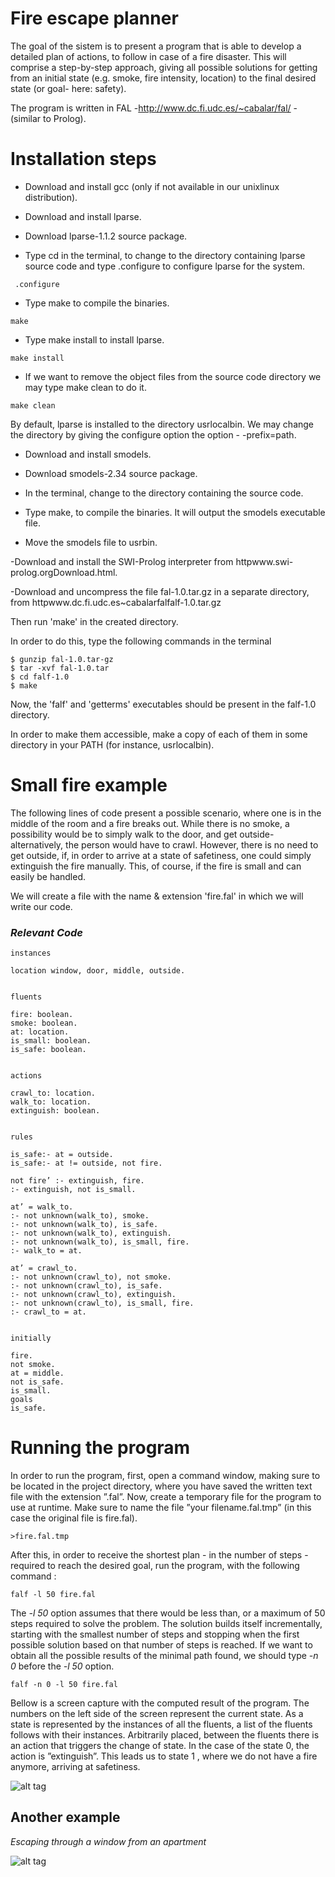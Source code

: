 # Fire escape planner

The goal of the sistem is to present a program that is able to develop a detailed plan of
actions, to follow in case of a fire disaster. This will comprise a step-by-step approach,
giving all possible solutions for getting from an initial state (e.g. smoke, fire intensity, location)
 to the final desired state (or goal- here: safety).

The program is written in FAL -http://www.dc.fi.udc.es/~cabalar/fal/ -(similar to Prolog).


# Installation steps

 - Download and install gcc (only if not available in our unixlinux distribution).
  
 - Download and install lparse.

 - Download lparse-1.1.2 source package.
 
 - Type cd in the terminal, to change to the directory containing lparse source code and type .configure to configure lparse for the system.
``` shell
 .configure
 ``` 
 
- Type make to compile the binaries.
``` shell
make
```

- Type make install to install lparse.
``` shell
make install
```

- If we want to remove the object files from the source code directory we may type make clean to do it.
``` shell
make clean
```

  By default, lparse is installed to the directory usrlocalbin. We may change the directory by giving the configure option the option - -prefix=path.

 - Download and install smodels.

 - Download smodels-2.34 source package.
 
 - In the terminal, change to the directory containing the source code.
 
 - Type make, to compile the binaries. It will output the smodels executable file.
 
 - Move the smodels file to usrbin.

  -Download and install the SWI-Prolog interpreter from httpwww.swi-prolog.orgDownload.html.
  
  -Download and uncompress the file fal-1.0.tar.gz in a separate directory, from httpwww.dc.fi.udc.es~cabalarfalfalf-1.0.tar.gz

  Then run 'make' in the created directory.
  
  In order to do this, type the following commands in the terminal
  
``` shell
$ gunzip fal-1.0.tar-gz
$ tar -xvf fal-1.0.tar
$ cd falf-1.0
$ make
```

  Now, the 'falf' and 'getterms' executables should be present in the falf-1.0 directory.

  In order to make them accessible, make a copy of each of them in some directory in your PATH (for instance, usrlocalbin).

# Small fire example #

The following lines of code present a possible scenario, where one is in the middle of the
room and a fire breaks out. While there is no smoke, a possibility would be to simply walk to
the door, and get outside- alternatively, the person would have to crawl. However, there is no
need to get outside, if, in order to arrive at a state of safetiness, one could simply extinguish
the fire manually. This, of course, if the fire is small and can easily be handled.

We will create a file with the name & extension 'fire.fal' in which we will write our code.

### _Relevant Code_ ###

```shell
instances

location window, door, middle, outside.


fluents

fire: boolean.
smoke: boolean.
at: location.
is_small: boolean.
is_safe: boolean.


actions

crawl_to: location.
walk_to: location.
extinguish: boolean.


rules

is_safe:- at = outside.
is_safe:- at != outside, not fire.

not fire’ :- extinguish, fire.
:- extinguish, not is_small.

at’ = walk_to.
:- not unknown(walk_to), smoke.
:- not unknown(walk_to), is_safe.
:- not unknown(walk_to), extinguish.
:- not unknown(walk_to), is_small, fire.
:- walk_to = at.

at’ = crawl_to.
:- not unknown(crawl_to), not smoke.
:- not unknown(crawl_to), is_safe.
:- not unknown(crawl_to), extinguish.
:- not unknown(crawl_to), is_small, fire.
:- crawl_to = at.


initially

fire.
not smoke.
at = middle.
not is_safe.
is_small.
goals
is_safe.
```


# Running the program #

In order to run the program, first, open a command window, making sure to be located in the
project directory, where you have saved the written text file with the extension ”.fal”.
Now, create a temporary file for the program to use at runtime. Make sure to name the file
”your filename.fal.tmp” (in this case the original file is fire.fal).
``` shell
>fire.fal.tmp
```
After this, in order to receive the shortest plan - in the number of steps - required to reach
the desired goal, run the program, with the following command :
``` shell
falf -l 50 fire.fal
```
The _-l 50_  option assumes that there would be less than, or a maximum of 50 steps required
to solve the problem. The solution builds itself incrementally, starting with the smallest number
of steps and stopping when the first possible solution based on that number of steps is reached.
If we want to obtain all the possible results of the minimal path found, we should type _-n
0_ before the _-l 50_ option.
``` shell 
falf -n 0 -l 50 fire.fal 
```
Bellow is a screen capture with the computed result of the program. The numbers on the
left side of the screen represent the current state. As a state is represented by the instances
of all the fluents, a list of the fluents follows with their instances. Arbitrarily placed, between
the fluents there is an action that triggers the change of state. In the case of the state 0, the
action is ”extinguish”. This leads us to state 1 , where we do not have a fire anymore, arriving
at safetiness.

![alt tag](https://scontent.fomr1-1.fna.fbcdn.net/v/t1.0-9/16864378_718331338344950_375224592939287104_n.jpg?oh=337b4d934a3400574578412f44c074ee&oe=596423C6)

## Another example ##

_Escaping through a window from an apartment_

![alt tag](https://scontent.fomr1-1.fna.fbcdn.net/v/t1.0-9/16832171_718331341678283_4230535414651733512_n.jpg?oh=13298cd284350c485cc9e639991e62a6&oe=59259D70)
